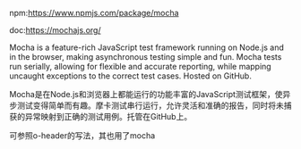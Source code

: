 npm:<https://www.npmjs.com/package/mocha>

doc:<https://mochajs.org/>

Mocha is a feature-rich JavaScript test framework running on Node.js and in the browser, making asynchronous testing simple and fun. Mocha tests run serially, allowing for flexible and accurate reporting, while mapping uncaught exceptions to the correct test cases. Hosted on GitHub.


Mocha是在Node.js和浏览器上都能运行的功能丰富的JavaScript测试框架，使异步测试变得简单而有趣。摩卡测试串行运行，允许灵活和准确的报告，同时将未捕获的异常映射到正确的测试用例。托管在GitHub上。

可参照o-header的写法，其也用了mocha
